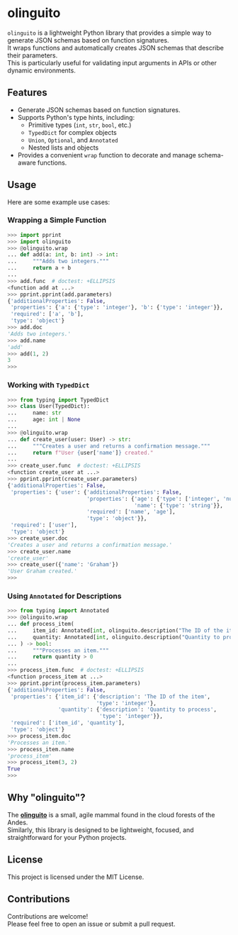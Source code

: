 # olinguito

`olinguito` is a lightweight Python library that provides a simple way to generate JSON schemas based on function signatures.  
It wraps functions and automatically creates JSON schemas that describe their parameters.  
This is particularly useful for validating input arguments in APIs or other dynamic environments.


## Features

- Generate JSON schemas based on function signatures.
- Supports Python's type hints, including:
  - Primitive types (`int`, `str`, `bool`, etc.)
  - `TypedDict` for complex objects
  - `Union`, `Optional`, and `Annotated`
  - Nested lists and objects
- Provides a convenient `wrap` function to decorate and manage schema-aware functions.


## Usage

Here are some example use cases:


### Wrapping a Simple Function

```py
>>> import pprint
>>> import olinguito
>>> @olinguito.wrap
... def add(a: int, b: int) -> int:
...     """Adds two integers."""
...     return a + b
...
>>> add.func  # doctest: +ELLIPSIS
<function add at ...>
>>> pprint.pprint(add.parameters)
{'additionalProperties': False,
 'properties': {'a': {'type': 'integer'}, 'b': {'type': 'integer'}},
 'required': ['a', 'b'],
 'type': 'object'}
>>> add.doc
'Adds two integers.'
>>> add.name
'add'
>>> add(1, 2)
3
>>>
```

### Working with `TypedDict`

```py
>>> from typing import TypedDict
>>> class User(TypedDict):
...     name: str
...     age: int | None
...
>>> @olinguito.wrap
... def create_user(user: User) -> str:
...     """Creates a user and returns a confirmation message."""
...     return f"User {user['name']} created."
...
>>> create_user.func  # doctest: +ELLIPSIS
<function create_user at ...>
>>> pprint.pprint(create_user.parameters)
{'additionalProperties': False,
 'properties': {'user': {'additionalProperties': False,
                         'properties': {'age': {'type': ['integer', 'null']},
                                        'name': {'type': 'string'}},
                         'required': ['name', 'age'],
                         'type': 'object'}},
 'required': ['user'],
 'type': 'object'}
>>> create_user.doc
'Creates a user and returns a confirmation message.'
>>> create_user.name
'create_user'
>>> create_user({'name': 'Graham'})
'User Graham created.'
>>>
```

### Using `Annotated` for Descriptions

```py
>>> from typing import Annotated
>>> @olinguito.wrap
... def process_item(
...     item_id: Annotated[int, olinguito.description("The ID of the item")],
...     quantity: Annotated[int, olinguito.description("Quantity to process")]
... ) -> bool:
...     """Processes an item."""
...     return quantity > 0
...
>>> process_item.func  # doctest: +ELLIPSIS
<function process_item at ...>
>>> pprint.pprint(process_item.parameters)
{'additionalProperties': False,
 'properties': {'item_id': {'description': 'The ID of the item',
                            'type': 'integer'},
                'quantity': {'description': 'Quantity to process',
                             'type': 'integer'}},
 'required': ['item_id', 'quantity'],
 'type': 'object'}
>>> process_item.doc
'Processes an item.'
>>> process_item.name
'process_item'
>>> process_item(3, 2)
True
>>>
```


## Why "olinguito"?

The [**olinguito**](https://en.wikipedia.org/wiki/Olinguito) is a small, agile mammal found in the cloud forests of the Andes.  
Similarly, this library is designed to be lightweight, focused, and straightforward for your Python projects.


## License

This project is licensed under the MIT License.


## Contributions

Contributions are welcome!  
Please feel free to open an issue or submit a pull request.
